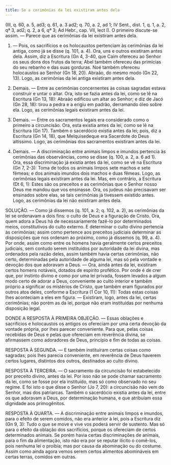 ```yaml
---
title: Se a cerimônias da lei existiram antes dela
---
```


(III, q. 60, a. 5, ad3; q. 61, a. 3 ad2; q. 70, a. 2, ad 1; IV Sent., dist. 1, q. 1, a. 2, qª 3, ad2; q. 2, a 6, qª 3; Ad Hebr., cap. VII, lect I).
  O primeiro discute-se assim. — Parece que as cerimônias da lei existiram antes dela.  

1. — Pois, os sacrifícios e os holocaustos pertenciam às cerimônias da lei antiga, como já se disse (q. 101, a. 4). Ora, uns e outros existiram antes dela. Assim, diz a Escritura (Gn 4, 3-40, que Caim ofereceu ao Senhor os seus dons dos frutos da terra; Abel também ofereceu das primícias do seu rebanho e das suas gorduras. Noé também ofereceu holocaustos ao Senhor (Gn 18, 20). Abraão, do mesmo modo (Gn 22, 13). Logo, as cerimônias da lei antiga existiram antes dela.  

2. Demais. — Entre as cerimônias concernentes às coisas sagradas estava construir e untar o altar. Ora, isto se fazia antes da lei, como se lê na Escritura (Gn 13, 18): Abraão edificou um altar ao Senhor; e diz de Jacó (Gn 28, 18): tirou a pedra e a erigiu em padrão, derramando óleo sobre ela. Logo, as cerimônias legais existiram antes da lei.  

3. Demais. — Entre os sacramentos legais era considerado como o primeiro a circuncisão. Ora, esta existia antes da lei, como se lê na Escritura (Gn 17). Também o sacerdócio existia antes da lei; pois, diz a Escritura (Gn 14, 18), que Melquisedeque era Sacerdote do Deus altíssimo. Logo, as cerimônias dos sacramentos existiram antes da lei.  

4. Demais. — A discriminação entre animais limpos e imundos pertencia às cerimônias das observâncias, como se disse (q. 100, a. 2, a. 6 ad 1). Ora, essa discriminação já existia antes da lei, como se vê na Escritura (Gn 7, 2-3): Toma de todos os animais limpos sete machos e sete fêmeas; e dos animais imundos dois machos e duas fêmeas. Logo, as cerimônias legais existiram antes da lei.  Mas, em contrário, a Escritura (Dt 6, 1): Estes são os preceitos e as cerimônias que o Senhor nosso Deus me mandou que vos ensinasse. Ora, os judeus não precisavam ser ensinados sobre elas, se tais cerimônias já tivessem existido antes. Logo, as cerimônias da lei não existiram antes dela.  

SOLUÇÃO. — Como já dissemos (q. 101, a. 2; q. 102, a. 2), as cerimônias da lei se ordenavam a dois fins: o culto de Deus e a figuração de Cristo. Ora, quem adora a Deus há de necessariamente fazê-lo por determinados meios, constitutivos do culto externo. E determinar o culto divino pertencia às cerimônias; assim como pertence aos preceitos judiciais determinar as disposições que nos ordenam ao próximo, como já dissemos (q. 99, a. 4). Por onde, assim como entre os homens havia geralmente certos preceitos judiciais, sem contudo serem instituídos por autoridade da lei divina, mas ordenados pela razão deles, assim também havia certas cerimônias, não certo, determinadas pela autoridade de alguma lei, mas só pela vontade e devoção dos que adoravam a Deus. — Ora, ainda antes da lei, existiram certos homens notáveis, dotados de espírito profético. Por onde é de crer que, por instinto divino e como por uma lei privada, fossem levados a algum modo certo de adorar a Deus, conveniente ao culto interior e também próprio a significar os mistérios de Cristo, que também eram figurados por outros atos deles, conforme a Escritura (1 Cor 10, 11): Todas estas coisas lhes aconteciam a eles em figura. — Existiram, logo, antes da lei, certas cerimônias; não porém as da lei, porque não eram instituídas por nenhuma disposição legal.  

DONDE A RESPOSTA À PRIMEIRA OBJEÇÃO. — Essas oblações e sacrifícios e holocaustos os antigos os ofereciam por uma certa devoção da vontade própria, por lhes parecer conveniente. Para que, pelas coisas recebidas de Deus e pelas que ofereciam em reverência divina, se afirmassem como adoradores de Deus, princípio e fim de todas as coisas.  

RESPOSTA À SEGUNDA. — E também instituíram certas coisas como sagradas; pois lhes parecia conveniente, em reverência de Deus haverem certos lugares, distintos dos outros, destinados ao culto divino.  

RESPOSTA À TERCEIRA. — O sacramento da circuncisão foi estabelecido por preceito divino, antes da lei. Por isso não se pode chamar sacramento da lei, como se fosse por ela instituído, mas só como observado no seu regime. E foi isto o que disse o Senhor (Jo 7, 20): a circuncisão não vem do Senhor, mas dos patriarcas. Também o sacerdócio existia antes da lei, entre os que adoravam a Deus, por determinação humana, e que atribuíam essa dignidade aos primogênitos.  

RESPOSTA À QUARTA. — A discriminação entre animais limpos e imundos, para o efeito de serem comidos, não era anterior à lei, pois a Escritura diz (Gn 9, 3): Tudo o que se move e vive vos poderá servir de sustento. Mas só para o efeito da oblação dos sacrifícios, porque os ofereciam de certos determinados animais. Se porém havia certas discriminações de animais, para o fim da alimentação, isto não era por se reputar ilícito o comê-los, pois nenhuma lei o proibia; mas por causa da abominação ou do costume. Assim como ainda agora vemos serem certos alimentos abomináveis em certas terras, comidos em outras.